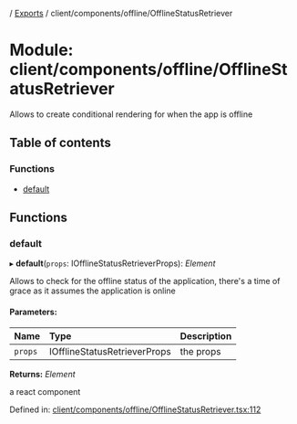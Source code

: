 [](../README.md) / [Exports](../modules.md) / client/components/offline/OfflineStatusRetriever

# Module: client/components/offline/OfflineStatusRetriever

Allows to create conditional rendering for when the app is offline

## Table of contents

### Functions

- [default](client_components_offline_offlinestatusretriever.md#default)

## Functions

### default

▸ **default**(`props`: IOfflineStatusRetrieverProps): *Element*

Allows to check for the offline status of the application, there's a time of grace
as it assumes the application is online

#### Parameters:

Name | Type | Description |
:------ | :------ | :------ |
`props` | IOfflineStatusRetrieverProps | the props   |

**Returns:** *Element*

a react component

Defined in: [client/components/offline/OfflineStatusRetriever.tsx:112](https://github.com/onzag/itemize/blob/0569bdf2/client/components/offline/OfflineStatusRetriever.tsx#L112)
